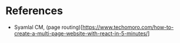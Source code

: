 # References

- Syamlal CM, (page routing)[https://www.techomoro.com/how-to-create-a-multi-page-website-with-react-in-5-minutes/]

